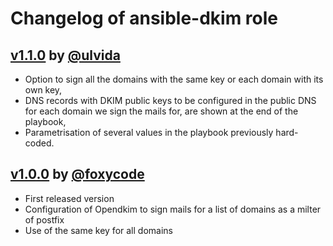 # Changelog of ansible-dkim role

##  [v1.1.0](https://github.com/FoxyRoles/ansible-dkim/releases/tag/v1.1.0) by [@ulvida](https://github.com/ulvida)
 * Option to sign all the domains with the same key or each domain with its own key,
 * DNS records with DKIM public keys to be configured in the public DNS for each domain we sign the mails for, are shown at the end of the playbook,
 * Parametrisation of several values in the playbook previously hard-coded.

##  [v1.0.0](https://github.com/FoxyRoles/ansible-dkim/releases/tag/v1.0.0) by [@foxycode](https://github.com/foxycode)

 * First released version
 * Configuration of Opendkim to sign mails for a list of domains as a milter of postfix
 * Use of the same key for all domains
